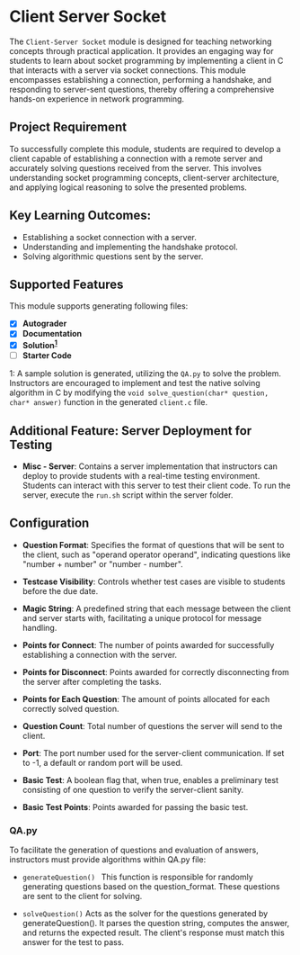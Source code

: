 # Client Server Socket

The `Client-Server Socket` module is designed for teaching networking concepts through practical application. It
provides an engaging way for students to learn about socket programming by implementing a client in C that interacts
with a server via socket connections. This module encompasses establishing a connection, performing a handshake, and
responding to server-sent questions, thereby offering a comprehensive hands-on experience in network programming.

## Project Requirement

To successfully complete this module, students are required to develop a client capable of establishing a connection
with a remote server and accurately solving questions received from the server. This involves understanding socket
programming concepts, client-server architecture, and applying logical reasoning to solve the presented problems.

## Key Learning Outcomes:

- Establishing a socket connection with a server.
- Understanding and implementing the handshake protocol.
- Solving algorithmic questions sent by the server.

## Supported Features

This module supports generating following files:

- [x] **Autograder**
- [x] **Documentation**
- [x] **Solution<sup>[1](#footnote1)</sup>**
- [ ] **Starter Code**

<a name="footnote1">1</a>: A sample solution is generated, utilizing the `QA.py` to solve the problem. Instructors are encouraged to implement and test the native solving algorithm in C by modifying the `void solve_question(char* question, char* answer)` function in the generated `client.c` file.

## Additional Feature: Server Deployment for Testing

- **Misc - Server**: Contains a server implementation that instructors can deploy to provide students with a real-time
  testing environment. Students can interact with this server to test their client code. To run the server, execute
  the `run.sh` script within the server folder.

## Configuration

- **Question Format**: Specifies the format of questions that will be sent to the client, such as "operand operator
  operand", indicating questions like "number + number" or "number - number".

- **Testcase Visibility**: Controls whether test cases are visible to students before the due date.

- **Magic String**: A predefined string that each message between the client and server starts with, facilitating a
  unique protocol for message handling.

- **Points for Connect**: The number of points awarded for successfully establishing a connection with the server.

- **Points for Disconnect**: Points awarded for correctly disconnecting from the server after completing the tasks.

- **Points for Each Question**: The amount of points allocated for each correctly solved question.

- **Question Count**: Total number of questions the server will send to the client.

- **Port**: The port number used for the server-client communication. If set to -1, a default or random port will be
  used.

- **Basic Test**: A boolean flag that, when true, enables a preliminary test consisting of one question to verify the
  server-client sanity.

- **Basic Test Points**: Points awarded for passing the basic test.

### QA.py

To facilitate the generation of questions and evaluation of answers, instructors must provide algorithms within QA.py
file:

- ```generateQuestion() ```
  This function is responsible for randomly generating questions based on the question_format. These questions are sent
  to the client for solving.

- ```solveQuestion()```
  Acts as the solver for the questions generated by generateQuestion(). It parses the question string, computes the
  answer, and returns the expected result. The client's response must match this answer for the test to pass.

